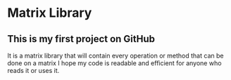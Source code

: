 # Matrix Library

## This is my first project on GitHub

It is a matrix library that will contain every operation or method that can be done on a matrix
I hope my code is readable and efficient for anyone who reads it or uses it.
